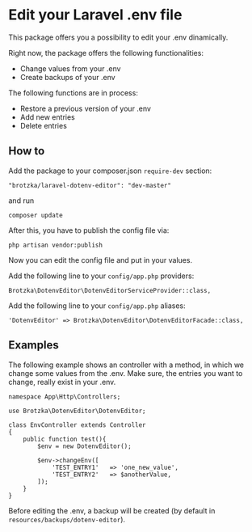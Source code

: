 # Edit your Laravel .env file

This package offers you a possibility to edit your .env dinamically.

Right now, the package offers the following functionalities:
 - Change values from your .env
 - Create backups of your .env

The following functions are in process:
 - Restore a previous version of your .env
 - Add new entries
 - Delete entries

## How to

Add the package to your composer.json `require-dev` section:

    "brotzka/laravel-dotenv-editor": "dev-master"

and run

    composer update

After this, you have to publish the config file via:

    php artisan vendor:publish

Now you can edit the config file and put in your values.

Add the following line to your `config/app.php` providers:

    Brotzka\DotenvEditor\DotenvEditorServiceProvider::class,


Add the following line to your `config/app.php` aliases:

    'DotenvEditor' => Brotzka\DotenvEditor\DotenvEditorFacade::class,

## Examples

The following example shows an controller with a method, in which we change some values from the .env.
Make sure, the entries you want to change, really exist in your .env.

    namespace App\Http\Controllers;

    use Brotzka\DotenvEditor\DotenvEditor;

    class EnvController extends Controller
    {
        public function test(){
            $env = new DotenvEditor();

            $env->changeEnv([
                'TEST_ENTRY1'   => 'one_new_value',
                'TEST_ENTRY2'   => $anotherValue,
            ]);
        }
    }

Before editing the .env, a backup will be created (by default in `resources/backups/dotenv-editor`).